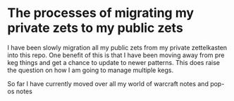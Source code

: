 # The processes of migrating my private zets to my public zets

I have been slowly migration all my public zets from my private zettelkasten
into this repo. One benefit of this is that I have been moving away from pre
keg things and get a chance to update to newer patterns. This does raise the
question on how I am going to manage multiple kegs.

So far I have currently moved over all my world of warcraft notes and pop-os
notes
